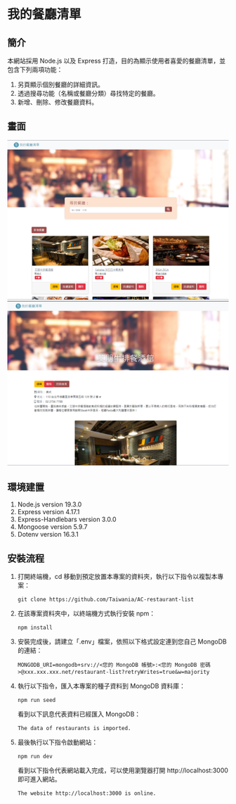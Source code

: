 # 我的餐廳清單

## 簡介
本網站採用 Node.js 以及 Express 打造，目的為顯示使用者喜愛的餐廳清單，並包含下列兩項功能：
1. 另頁顯示個別餐廳的詳細資訊。
2. 透過搜尋功能（名稱或餐廳分類）尋找特定的餐廳。
3. 新增、刪除、修改餐廳資料。

## 畫面
![主畫面](./screenshots/index.png)
![餐廳詳細資訊](./screenshots/detail.png)

## 環境建置
1.  Node.js version 19.3.0
2.  Express version 4.17.1
3.  Express-Handlebars version 3.0.0
4.  Mongoose version 5.9.7
5.  Dotenv version 16.3.1

## 安裝流程
1.  打開終端機，cd 移動到預定放置本專案的資料夾，執行以下指令以複製本專案：
   
    ```
    git clone https://github.com/Taiwania/AC-restaurant-list
    ```

2.  在該專案資料夾中，以終端機方式執行安裝 npm：
    
    ```
    npm install
    ```

3.  安裝完成後，請建立「.env」檔案，依照以下格式設定連到您自己 MongoDB 的連結：

    ```
    MONGODB_URI=mongodb+srv://<您的 MongoDB 帳號>:<您的 MongoDB 密碼>@xxx.xxx.xxx.net/restaurant-list?retryWrites=true&w=majority
    ```

4.  執行以下指令，匯入本專案的種子資料到 MongoDB 資料庫：

    ```
    npm run seed
    ```

    看到以下訊息代表資料已經匯入 MongoDB：

    ```
    The data of restaurants is imported.
    ```

5.  最後執行以下指令啟動網站：

    ```
    npm run dev
    ```

    看到以下指令代表網站載入完成，可以使用瀏覽器打開 http://localhost:3000 即可進入網站。

    ```
    The website http://localhost:3000 is online.
    ```